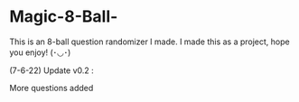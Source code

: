 # Magic-8-Ball-
This is an 8-ball question randomizer I made. I made this as a project, hope you enjoy! (･◡･)

(7-6-22) Update v0.2 :

More questions added 
